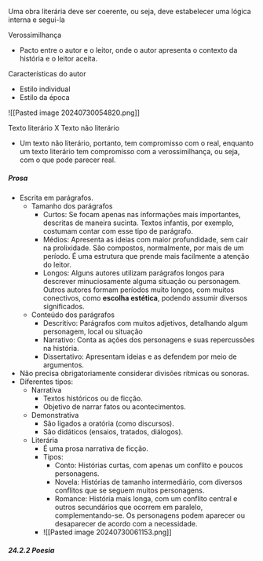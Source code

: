 Uma obra literária deve ser coerente, ou seja, deve estabelecer uma lógica interna e segui-la

Verossimilhança
- Pacto entre o autor e o leitor, onde o autor apresenta o contexto da história e o leitor aceita.

Características do autor

- Estilo individual
- Estilo da época

![[Pasted image 20240730054820.png]]

Texto literário X Texto não literário

- Um texto não literário, portanto, tem compromisso com o real, enquanto um texto literário tem compromisso com a verossimilhança, ou seja, com o que pode parecer real.

##### Prosa

- Escrita em parágrafos.
	- Tamanho dos parágrafos
		- Curtos: Se focam apenas nas informações mais importantes, descritas de maneira sucinta. Textos infantis, por exemplo, costumam contar com esse tipo de parágrafo.
		- Médios: Apresenta as ideias com maior profundidade, sem cair na prolixidade. São compostos, normalmente, por mais de um período. É uma estrutura que prende mais facilmente a atenção do leitor.
		- Longos: Alguns autores utilizam parágrafos longos para descrever minuciosamente alguma situação ou personagem. Outros autores formam períodos muito longos, com muitos conectivos, como **escolha estética**, podendo assumir diversos significados.
	- Conteúdo dos parágrafos
		- Descritivo: Parágrafos com muitos adjetivos, detalhando algum personagem, local ou situação
		- Narrativo: Conta as ações dos personagens e suas repercussões na história.
		- Dissertativo: Apresentam ideias e as defendem por meio de argumentos.
- Não precisa obrigatoriamente considerar divisões rítmicas ou sonoras.
- Diferentes tipos:
	- Narrativa
		- Textos históricos ou de ficção.
		- Objetivo de narrar fatos ou acontecimentos.
	- Demonstrativa
		- São ligados a oratória (como discursos).
		- São didáticos (ensaios, tratados, diálogos).
	- Literária
		- É uma prosa narrativa de ficção.
		- Tipos:
			- Conto: Histórias curtas, com apenas um conflito e poucos personagens.
			- Novela: Histórias de tamanho intermediário, com diversos conflitos que se seguem muitos personagens.
			- Romance: História mais longa, com um conflito central e outros secundários que ocorrem em paralelo, complementando-se. Os personagens podem aparecer ou desaparecer de acordo com a necessidade.
		- ![[Pasted image 20240730061153.png]]

##### 24.2.2 Poesia

